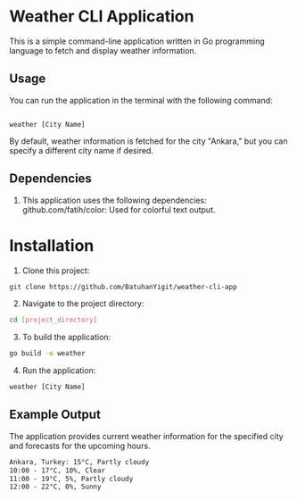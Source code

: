 # Weather CLI Application

This is a simple command-line application written in Go programming language to fetch and display weather information.

## Usage

You can run the application in the terminal with the following command:

```shell

weather [City Name]

```

By default, weather information is fetched for the city "Ankara," but you can specify a different city name if desired.

## Dependencies
1. This application uses the following dependencies:
 github.com/fatih/color: Used for colorful text output.

# Installation
1. Clone this project:

```bash
git clone https://github.com/BatuhanYigit/weather-cli-app
```
2. Navigate to the project directory:
```bash
cd [project_directory]
```
3. To build the application:

```bash
go build -o weather
```

4. Run the application:

```bash
weather [City Name]
```
## Example Output

The application provides current weather information for the specified city and forecasts for the upcoming hours.
```markdown
Ankara, Turkey: 15°C, Partly cloudy
10:00 - 17°C, 10%, Clear
11:00 - 19°C, 5%, Partly cloudy
12:00 - 22°C, 0%, Sunny
```


